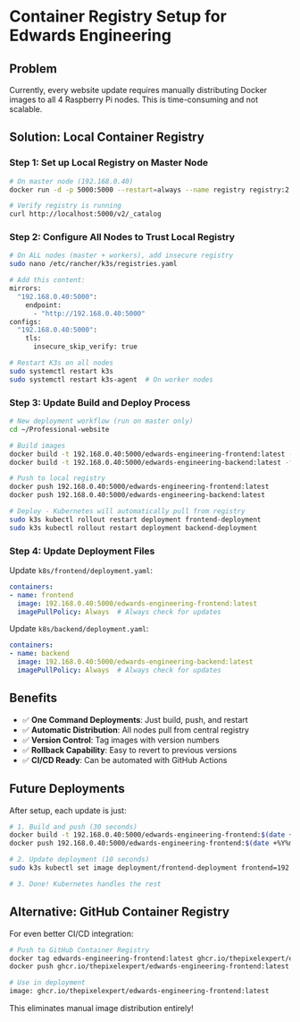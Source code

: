# Container Registry Setup for Edwards Engineering

## Problem
Currently, every website update requires manually distributing Docker images to all 4 Raspberry Pi nodes. This is time-consuming and not scalable.

## Solution: Local Container Registry

### Step 1: Set up Local Registry on Master Node
```bash
# On master node (192.168.0.40)
docker run -d -p 5000:5000 --restart=always --name registry registry:2

# Verify registry is running
curl http://localhost:5000/v2/_catalog
```

### Step 2: Configure All Nodes to Trust Local Registry
```bash
# On ALL nodes (master + workers), add insecure registry
sudo nano /etc/rancher/k3s/registries.yaml

# Add this content:
mirrors:
  "192.168.0.40:5000":
    endpoint:
      - "http://192.168.0.40:5000"
configs:
  "192.168.0.40:5000":
    tls:
      insecure_skip_verify: true

# Restart K3s on all nodes
sudo systemctl restart k3s
sudo systemctl restart k3s-agent  # On worker nodes
```

### Step 3: Update Build and Deploy Process
```bash
# New deployment workflow (run on master only)
cd ~/Professional-website

# Build images
docker build -t 192.168.0.40:5000/edwards-engineering-frontend:latest -f Dockerfile.frontend .
docker build -t 192.168.0.40:5000/edwards-engineering-backend:latest -f Dockerfile.backend .

# Push to local registry
docker push 192.168.0.40:5000/edwards-engineering-frontend:latest
docker push 192.168.0.40:5000/edwards-engineering-backend:latest

# Deploy - Kubernetes will automatically pull from registry
sudo k3s kubectl rollout restart deployment frontend-deployment
sudo k3s kubectl rollout restart deployment backend-deployment
```

### Step 4: Update Deployment Files
Update `k8s/frontend/deployment.yaml`:
```yaml
containers:
- name: frontend
  image: 192.168.0.40:5000/edwards-engineering-frontend:latest
  imagePullPolicy: Always  # Always check for updates
```

Update `k8s/backend/deployment.yaml`:
```yaml
containers:
- name: backend
  image: 192.168.0.40:5000/edwards-engineering-backend:latest
  imagePullPolicy: Always  # Always check for updates
```

## Benefits
- ✅ **One Command Deployments**: Just build, push, and restart
- ✅ **Automatic Distribution**: All nodes pull from central registry
- ✅ **Version Control**: Tag images with version numbers
- ✅ **Rollback Capability**: Easy to revert to previous versions
- ✅ **CI/CD Ready**: Can be automated with GitHub Actions

## Future Deployments
After setup, each update is just:
```bash
# 1. Build and push (30 seconds)
docker build -t 192.168.0.40:5000/edwards-engineering-frontend:$(date +%Y%m%d) -f Dockerfile.frontend .
docker push 192.168.0.40:5000/edwards-engineering-frontend:$(date +%Y%m%d)

# 2. Update deployment (10 seconds)
sudo k3s kubectl set image deployment/frontend-deployment frontend=192.168.0.40:5000/edwards-engineering-frontend:$(date +%Y%m%d)

# 3. Done! Kubernetes handles the rest
```

## Alternative: GitHub Container Registry
For even better CI/CD integration:
```bash
# Push to GitHub Container Registry
docker tag edwards-engineering-frontend:latest ghcr.io/thepixelexpert/edwards-engineering-frontend:latest
docker push ghcr.io/thepixelexpert/edwards-engineering-frontend:latest

# Use in deployment
image: ghcr.io/thepixelexpert/edwards-engineering-frontend:latest
```

This eliminates manual image distribution entirely!